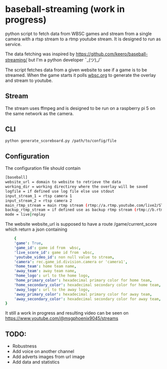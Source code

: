 # baseball-streaming (work in progress)
python script to fetch data from WBSC games and stream from a single camera with a rtsp stream to a rtmp youtube stream. It is designed to run as service.

The data fetching was inspired by https://github.com/keero/baseball-streaming/ but I'm a python developer ¯\_(ツ)_/¯

The script fetches data from a given website to see if a game is to be streamed.
When the game starts it polls [wbsc.org](https://game.wbsc.org/gamedata) to generate the overlay and stream to youtube.

## Stream

The stream uses ffmpeg and is designed to be run on a raspberry pi 5 on the same network as the camera.

## CLI


```bash
python generate_scoreboard.py /path/to/config/file
```

## Configuration

The configuration file should contain
```bash
[baseball]
website_url = domain to website to retrieve the data
working_dir = working directirey where the overlay will be saved
logfile = if defined use log file else use stdout
input_stream_1 = rtsp camera 1
input_stream_2 = rtsp camera 2
main_rtmp_stream = main rtmp stream (rtmp://a.rtmp.youtube.com/live2/STREAMKEY)
backup_rtmp_stream = if defined use as backup rtmp stream (rtmp://b.rtmp.youtube.com/live2?backup=1/STREAMKEY)
mode = live|replay


```
The website website_url is supposed to have a route /game/current_score which return a json containing
```yaml
    {
    'game': True,
    'game_id': game id from  wbsc,
    'live_score_id': game id from  wbsc,
    'youtube_video_id': non null value to stream,
    'camera': rec.game_id.division.camera or 'camera1',
    'home_team': home team name,
    'away_team': away team name,
    'home_logo': url to the home logo,
    'home_primary_color': hexadecimal primary color for home team,
    'home_secondary_color': hexadecimal secondary color for home team,
    'away_logo': url to the away logo,
    'away_primary_color': hexadecimal primary color for away team,
    'away_secondary_color': hexadecimal secondary color for away team,
}
```

It still a work in progress and resulting video can be seen on
https://www.youtube.com/@msgphoenix9045/streams

## TODO:
- Robustness
- Add voice on another channel
- Add adverts images from url image
- Add data and statistics
